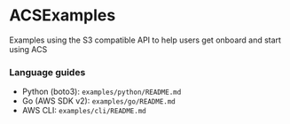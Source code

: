 # ACSExamples
Examples using the S3 compatible API to help users get onboard and start using ACS

### Language guides

- Python (boto3): `examples/python/README.md`
- Go (AWS SDK v2): `examples/go/README.md`
- AWS CLI: `examples/cli/README.md`
